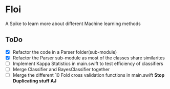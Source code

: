 # Floi
A Spike to learn more about different Machine learning methods



## ToDo

- [x] Refactor the code in a Parser folder(sub-module)
- [x] Refactor the Parser sub-module as most of the classes share similarites
- [ ] Implement Kappa Statistics in main.swift to test efficiency of classifiers
- [ ] Merge Classifier and BayesClassifier together
- [ ] Merge the different 10 Fold cross validation functions in main.swift **Stop Duplicating stuff AJ**
